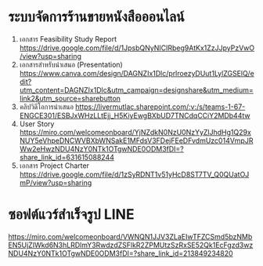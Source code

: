 # ระบบจัดการร้านขายหนังสือออนไลน์
1. เอกสาร Feasibility Study Report https://drive.google.com/file/d/1JpsbQNyNICIRbeg9AtKx1ZzJJpyPzVwO/view?usp=sharing
2. เอกสารสำหรับนำเสนอ (Presentation) https://www.canva.com/design/DAGNZIx1Dlc/prlroezyDUut1LylZGSElQ/edit?utm_content=DAGNZIx1Dlc&utm_campaign=designshare&utm_medium=link2&utm_source=sharebutton
3. คลิปวิดีโอการนำเสนอ https://livermutlac.sharepoint.com/:v:/s/teams-1-67-ENGCE301/ESBJxWHzLLtEjj_H5KiyEwgBXbUD7TNCdqCCiY2MDb44tw
4. User Story https://miro.com/welcomeonboard/YjNZdkN0NzU0NzYyZlJhdHg1Q29xNUY5eVhpeDNCWVBXbWNSakE1MFdsV3FDejFEeDFvdmUzc014VmpJRWw2eHwzNDU4NzY0NTk1OTgwNDE0ODM3fDI=?share_link_id=631615088244
5. เอกสาร Project Charter https://drive.google.com/file/d/1zSyRDNT1v51yHcD8ST7TV_Q0QUatOJmP/view?usp=sharing

# ซอฟต์แวร์สำเร็จรูป LINE
https://miro.com/welcomeonboard/VWNQN1JJV3ZLaEIwTFZCSmd5bzNMbEN5UjZIWkd6N3hLRDlmY3RwdzdZSFlkR2ZPMUtzSzRxSE52Qk1EcFgzd3wzNDU4NzY0NTk1OTgwNDE0ODM3fDI=?share_link_id=213849234820
